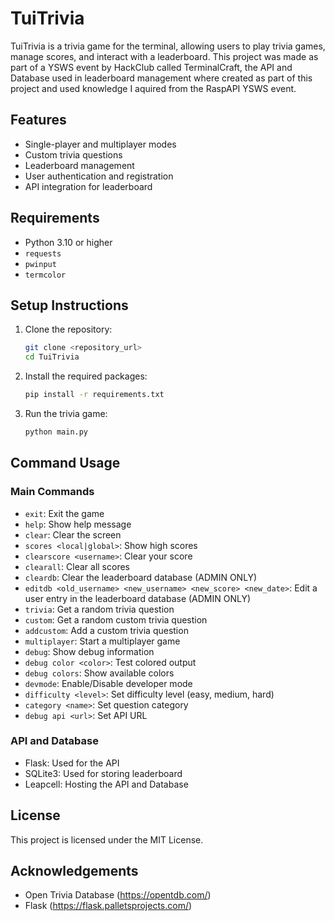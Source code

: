 # TuiTrivia

TuiTrivia is a trivia game for the terminal, allowing users to play trivia games, manage scores, and interact with a leaderboard. This project was made as part of a YSWS event by HackClub called TerminalCraft, the API and Database used in leaderboard management where created as part of this project and used knowledge I aquired from the RaspAPI YSWS event.

## Features

- Single-player and multiplayer modes
- Custom trivia questions
- Leaderboard management
- User authentication and registration
- API integration for leaderboard

## Requirements

- Python 3.10 or higher
- `requests`
- `pwinput`
- `termcolor`

## Setup Instructions

1. Clone the repository:
    ```sh
    git clone <repository_url>
    cd TuiTrivia
    ```

2. Install the required packages:
    ```sh
    pip install -r requirements.txt
    ```

3. Run the trivia game:
    ```sh
    python main.py
    ```

## Command Usage

### Main Commands

- `exit`: Exit the game
- `help`: Show help message
- `clear`: Clear the screen
- `scores <local|global>`: Show high scores
- `clearscore <username>`: Clear your score
- `clearall`: Clear all scores
- `cleardb`: Clear the leaderboard database (ADMIN ONLY)
- `editdb <old_username> <new_username> <new_score> <new_date>`: Edit a user entry in the leaderboard database (ADMIN ONLY)
- `trivia`: Get a random trivia question
- `custom`: Get a random custom trivia question
- `addcustom`: Add a custom trivia question
- `multiplayer`: Start a multiplayer game
- `debug`: Show debug information
- `debug color <color>`: Test colored output
- `debug colors`: Show available colors
- `devmode`: Enable/Disable developer mode
- `difficulty <level>`: Set difficulty level (easy, medium, hard)
- `category <name>`: Set question category
- `debug api <url>`: Set API URL

### API and Database

- Flask: Used for the API
- SQLite3: Used for storing leaderboard
- Leapcell: Hosting the API and Database

## License

This project is licensed under the MIT License.

## Acknowledgements

- Open Trivia Database (https://opentdb.com/)
- Flask (https://flask.palletsprojects.com/)